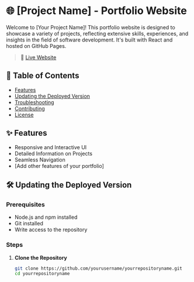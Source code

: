 # 🌐 [Project Name] - Portfolio Website

Welcome to [Your Project Name]! This portfolio website is designed to showcase a variety of projects, reflecting extensive skills, experiences, and insights in the field of software development. It's built with React and hosted on GitHub Pages.

> 🔗 [Live Website](https://yourusername.github.io/yourrepositoryname)

## 📌 Table of Contents
- [Features](#-features)
- [Updating the Deployed Version](#-updating-the-deployed-version)
- [Troubleshooting](#-troubleshooting)
- [Contributing](#-contributing)
- [License](#-license)

## ✨ Features
- Responsive and Interactive UI
- Detailed Information on Projects
- Seamless Navigation
- [Add other features of your portfolio]

## 🛠 Updating the Deployed Version
### Prerequisites
- Node.js and npm installed
- Git installed
- Write access to the repository

### Steps
1. **Clone the Repository**
   ```sh
   git clone https://github.com/yourusername/yourrepositoryname.git
   cd yourrepositoryname
